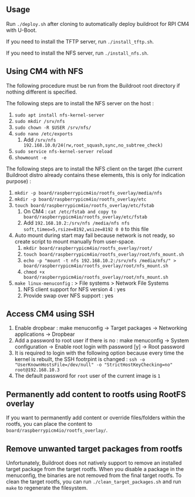 ## Usage
Run `./deploy.sh` after cloning to automatically deploy buildroot for RPI CM4 with U-Boot.

If you need to install the TFTP server, run `./install_tftp.sh`.

If you need to install the NFS server, run `./install_nfs.sh`.

## Using CM4 with NFS
The following procedure must be run from the Buildroot root directory if nothing different is specified.

The following steps are to install the NFS server on the host :
1. `sudo apt install nfs-kernel-server`
2. `sudo mkdir /srv/nfs`
3. `sudo chown -R $USER /srv/nfs/`
4. `sudo nano /etc/exports`
    1. Add `/srv/nfs 192.168.10.0/24(rw,root_squash,sync,no_subtree_check)`
5. `sudo service nfs-kernel-server reload`
6. `showmount -e`

The following steps are to install the NFS client on the target (the current Buildroot distro already contains these elements, this is only for indication purpose) :
1. `mkdir -p board/raspberrypicm4io/rootfs_overlay/media/nfs`
2. `mkdir -p board/raspberrypicm4io/rootfs_overlay/etc`
3. `touch board/raspberrypicm4io/rootfs_overlay/etc/fstab`
    1. On CM4 : `cat /etc/fstab and copy to board/raspberrypicm4io/rootfs_overlay/etc/fstab`
    2. Add `192.168.10.2:/srv/nfs /media/nfs nfs soft,timeo=5,rsize=8192,wsize=8192 0 0` to this file
4. Auto mount during start may fail because network is not ready, so create script to mount manually from user-space.
    1. `mkdir board/raspberrypicm4io/rootfs_overlay/root/`
    2. `touch board/raspberrypicm4io/rootfs_overlay/root/nfs_mount.sh`
    3. `echo -p "mount -t nfs 192.168.10.2:/srv/nfs /media/nfs/" > board/raspberrypicm4io/rootfs_overlay/root/nfs_mount.sh`
    4. `chmod +x board/raspberrypicm4io/rootfs_overlay/root/nfs_mount.sh`
5. `make linux-menuconfig` : > File systems > Network File Systems
    1. NFS client support for NFS version 4 : yes
    2. Provide swap over NFS support : yes

## Access CM4 using SSH

1. Enable dropbear : make menuconfig → Target packages → Networking applications → Dropbear
2. Add a password to root user if there is no : make menuconfig → System configuration → Enable root login with password [y] → Root password
3. It is required to login with the following option because every time the kernel is rebuilt, the SSH footrpint is changed : `ssh -o "UserKnownHostsFile=/dev/null" -o "StrictHostKeyChecking=no" root@192.168.10.3`
4. The default password for `root` user of the current image is `1`

## Permanently add content to rootfs using RootFS overlay

If you want to permanently add content or override files/folders within the rootfs, you can place the content to `board/raspberrypicm4io/rootfs_overlay/`.

## Remove unwanted target packages from rootfs

Unfortunately, Buildroot does not natively support to remove an installed target package from the target rootfs. When you disable a package in the menuconfig, the binaries are not removed from the final target rootfs.
To clean the target rootfs, you can run `./clean_target_packages.sh` and run `make` to regenerate the filesystem.
